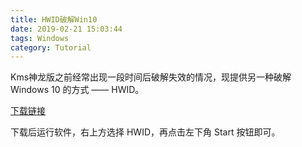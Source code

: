 ```yaml
---
title: HWID破解Win10
date: 2019-02-21 15:03:44
tags: Windows
category: Tutorial
---
```


Kms神龙版之前经常出现一段时间后破解失效的情况，现提供另一种破解 Windows 10 的方式 —— HWID。

[下载链接](https://github.com/rongtianjie/rongtianjie.github.io/releases/download/hwid.kms/hwid.kms38.gen.mk6.exe)

下载后运行软件，右上方选择 HWID，再点击左下角 Start 按钮即可。
